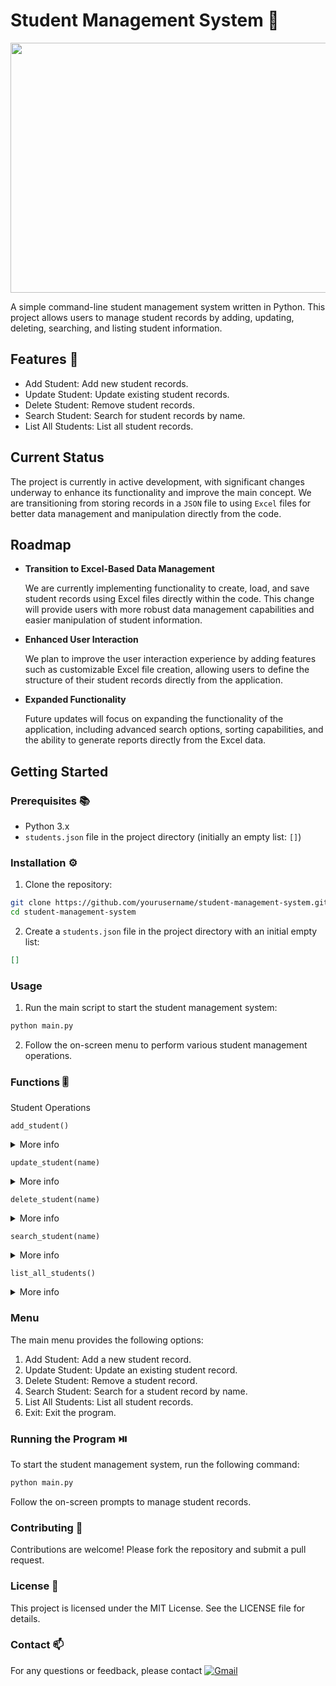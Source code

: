 # Student Management System :school:	

<img src="https://github.com/pgnikolov/student-management-system/assets/151896883/f86c16d7-3e41-490b-9141-c7e927b731fc" width="700" height="400"/>

A simple command-line student management system written in Python. This project allows users to manage 
student records by adding, updating, deleting, searching, and listing student information.

## Features 🧰
- Add Student: Add new student records.
- Update Student: Update existing student records.
- Delete Student: Remove student records.
- Search Student: Search for student records by name.
- List All Students: List all student records.

## Current Status

The project is currently in active development, with significant changes underway to enhance its functionality and improve the main concept.
We are transitioning from storing records in a `JSON` file to using `Excel` files for better data management and manipulation directly from the code.

## Roadmap  

* **Transition to Excel-Based Data Management**

    We are currently implementing functionality to create, load, and save student records using Excel files directly within the code. 
    This change will provide users with more robust data management capabilities and easier manipulation of student information.

* **Enhanced User Interaction**

    We plan to improve the user interaction experience by adding features such as customizable Excel file creation, 
    allowing users to define the structure of their student records directly from the application.

* **Expanded Functionality**

    Future updates will focus on expanding the functionality of the application, including advanced search options, 
    sorting capabilities, and the ability to generate reports directly from the Excel data.



## Getting Started

### Prerequisites 📚
- Python 3.x
- `students.json` file in the project directory (initially an empty list: `[]`)

### Installation ⚙️

1. Clone the repository:
  ```bash
  git clone https://github.com/yourusername/student-management-system.git
  cd student-management-system
  ```
2. Create a `students.json` file in the project directory with an initial empty list:
  ```json
  []
  ```

### Usage
1. Run the main script to start the student management system:
  ```bash
  python main.py
  ```
2. Follow the on-screen menu to perform various student management operations.

### Functions 🎚️
Student Operations

`add_student()`
<details>
  <summary>More info</summary>

  Adds a new student to the students.json file.
  1. Prompts:
     * First name
     * Last name
     * Age
     * Sex
     * Email
     * Subjects and grades
  2. Updates: `students.json` with the new student information.

</details>

`update_student(name)`

<details>
  <summary>More info</summary>

  Updates the information of an existing student in the `students.json` file.
  - Parameters:
    - `name` (str): The full name of the student to be updated.
  - Prompts: Field to update (first name, last name, age, sex, email, subjects).
  - Updates: `students.json` with the updated student information.
</details>


`delete_student(name)`

<details>
  <summary>More info</summary>
  
  Deletes a student's information from the `students.json` file.
  - Parameters:
    - `name` (str): The full name of the student to be deleted.
  - Prompts: Confirmation to delete the student.
  - Updates: `students.json` with the student removed.
</details>

`search_student(name)`
<details>
  <summary>More info</summary>

  Searches for a student in the `students.json` file by name.
  - Parameters:
    - `name` (str): The full name of the student to search for.
  - Displays: The student information if found.
</details>

`list_all_students()`
<details>
  <summary>More info</summary>

  - Reads all student information from the `students.json` file.
  - Prints it in a user-friendly format.
  - Displays: All student records.
</details>

### Menu
The main menu provides the following options:

1. Add Student: Add a new student record.
2. Update Student: Update an existing student record.
3. Delete Student: Remove a student record.
4. Search Student: Search for a student record by name.
5. List All Students: List all student records.
6. Exit: Exit the program.

### Running the Program ⏯️
To start the student management system, run the following command:
```bash
python main.py
```
Follow the on-screen prompts to manage student records.

### Contributing 🤝
Contributions are welcome! Please fork the repository and submit a pull request.

### License 📝
This project is licensed under the MIT License. See the LICENSE file for details.

### Contact 📫
For any questions or feedback, please contact [![Gmail](https://img.shields.io/badge/-Gmail-c14438?style=flat&logo=Gmail&logoColor=white)](mailto:pgnikolov@gmail.com)
